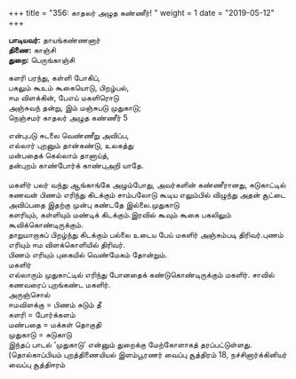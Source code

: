 ﻿+++
title = "356: காதலர் அழுத கண்ணீர்!  "
weight = 1
date = "2019-05-12"
+++

**பாடியவர்:** தாயங்கண்ணனார்  
**திணை:** காஞ்சி  
**துறை:** பெருங்காஞ்சி  
  
களரி பரந்து, கள்ளி போகிப்,  
பகலும் கூஉம் கூகையொடு, பிறழ்பல்,  
ஈம விளக்கின், பேஎய் மகளிரொடு  
அஞ்சுவந் தன்று, இம் மஞ்சுபடு முதுகாடு;  
நெஞ்சமர் காதலர் அழுத கண்ணீர் 5  
  
என்புபடு சுடலை வெண்ணீறு அவிப்ப,  
எல்லார் புறனும் தான்கண்டு, உலகத்து  
மன்பதைக் கெல்லாம் தானாய்த்,  
தன்புறம் காண்போர்க் காண்புஅறி யாதே.  
   
மகளிர் பலர் வந்து ஆங்காங்கே அழும்போது, அவர்களின் கண்ணீரானது, சுடுகாட்டில் கணவன் பிணம் எரிந்து கிடக்கும் சாம்பலோடு கூடிய எலும்பில் விழுந்து அதன் சூட்டை அவிப்பதை இதற்கு முன்பு கண்டதே இல்லை.முதுகாடு  
களரியும், கள்ளியும் மண்டிக் கிடக்கும்.இரவில் கூவும் கூகை பகலிலும் கூவிக்கொண்டிருக்கும்.  
தாறுமாறாகப் பிறழ்ந்து கிடக்கும் பல்லை உடைய பேய் மகளிர் அஞ்சும்படி திரிவர்.புணம் எரியும் ஈம விளக்கொளியில் திரிவர்.  
பிணம் எரியும் புகையில் வெண்மேகம் தோன்றும்.  
மகளிர்  
எல்லாரும் முதுகாட்டில் எரிந்து போனதைக் கண்டுகொண்டிருக்கும் மகளிர். சாவில் கணவரைப் புறங்கண்ட மகளிர்.  
அருஞ்சொல்  
ஈமவிளக்கு = பிணம் சுடும் தீ  
களரி = போர்க்களம்  
மண்பதை = மக்கள் தொகுதி  
முதுகாடு = சுடுகாடு  
இந்தப் பாடல் ‘முதுகாடு’ என்னும் துறைக்கு மேற்கோளாகத் தரப்பட்டுள்ளது. (தொல்காப்பியம் புறத்திணையியல் இளம்பூரணர் வைப்பு சூத்திரம் 18, நச்சினார்க்கினியர் வைப்பு சூத்திஈரம்  
